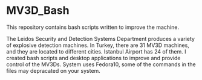 # MV3D_Bash
This repository contains bash scripts written to improve the machine. 

The Leidos Security and Detection Systems Department produces a variety of explosive detection machines. In Turkey, there are 31 MV3D machines, and they are located to different cities. Istanbul Airport has 24 of them. I created bash scripts and desktop applications to improve and provide control of the MV3Ds. System uses Fedora10, some of the commands in the files may depracated on your system.
